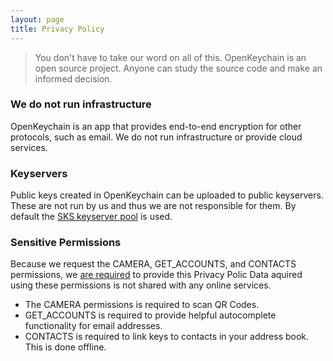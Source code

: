 ```yaml
---
layout: page
title: Privacy Policy
---
```


> You don't have to take our word on all of this. OpenKeychain is an open source project. Anyone can study the source code and make an informed decision.

### We do not run infrastructure

OpenKeychain is an app that provides end-to-end encryption for other protocols, such as email.
We do not run infrastructure or provide cloud services.

### Keyservers

Public keys created in OpenKeychain can be uploaded to public keyservers.
These are not run by us and thus we are not responsible for them.
By default the [SKS keyserver pool](https://sks-keyservers.net/) is used.

### Sensitive Permissions

Because we request the CAMERA, GET_ACCOUNTS, and CONTACTS permissions, we [are required](https://support.google.com/googleplay/android-developer/answer/113469#privacy) to provide this Privacy Polic
Data aquired using these permissions is not shared with any online services.

  * The CAMERA permissions is required to scan QR Codes.
  * GET_ACCOUNTS is required to provide helpful autocomplete functionality for email addresses.
  * CONTACTS is required to link keys to contacts in your address book. This is done offline.